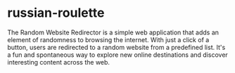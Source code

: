 # russian-roulette
The Random Website Redirector is a simple web application that adds an element of randomness to browsing the internet. With just a click of a button, users are redirected to a random website from a predefined list. It's a fun and spontaneous way to explore new online destinations and discover interesting content across the web.
